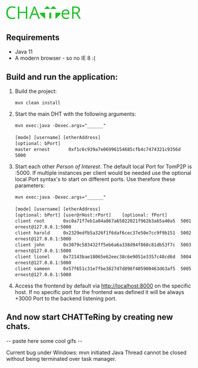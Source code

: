 # <img width="200" src="images/CHATTeR.png">

## Requirements

- Java 11
- A modern browser - so no IE 8 :(

## Build and run the application:

1. Build the project:
    ```
    mvn clean install
    ```
2. Start the main DHT with the following arguments:
    ```
    mvn exec:java -Dexec.args="______"
    
    [mode] [username] [etherAddress]                              [optional: bPort]
    master ernest       0xf1c6c939a7e06996154685cfb4c7474321c9356d  5000
    ```
3. Start each other _Person of Interest_. The default local Port for TomP2P is :5000. If multiple instances
per client would be needed use the optional local Port syntax's to start on different ports. Use therefore these parameters:   
    ```
    mvn exec:java -Dexec.args="______"
    
    [mode] [username] [etherAddress]                              [optional: bPort] [user@rHost:rPort]    [optional: fPort]   
    client root       0xc0a71f7eb1a04a867a65022021f962b3a65a40a5  5001              ernest@127.0.0.1:5000   
    client harold     0x2329edfb5a326f1f6daf6cec37e50e7cc9f9b151  5002              ernest@127.0.0.1:5000   
    client john       0x3079c583432ff5eb6a6a338d94f868c81db53f7c  5003              ernest@127.0.0.1:5000   
    client lionel     0x72143bae18065e62eec38c6e9051e3357c48cd6d  5004              ernest@127.0.0.1:5000
    client sameen     0x57f651c31e7fbe3827d7d898f405900463d63af5  5005              ernest@127.0.0.1:5000
    ```
4. Access the frontend by default via [http://localhost:8000](http://localhost:8000/) on the specific host. If no 
  specific port for the frontend was defined it will be always +3000 Port to the backend listening port.


## And now start CHATTeRing by creating new chats.
-- paste here some cool gifs --


Current bug under Windows: mvn initiated Java Thread cannot be closed without being terminated over task manager.
